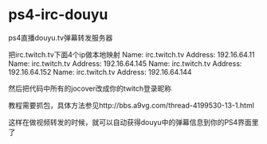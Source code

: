 ps4-irc-douyu
=============

ps4直播douyu.tv弹幕转发服务器


把irc.twitch.tv下面4个ip做本地映射
Name:	irc.twitch.tv
Address: 192.16.64.11
Name:	irc.twitch.tv
Address: 192.16.64.145
Name:	irc.twitch.tv
Address: 192.16.64.152
Name:	irc.twitch.tv
Address: 192.16.64.144

然后把代码中所有的jocover改成你的twitch登录昵称

教程需要抓包，具体方法参见http://bbs.a9vg.com/thread-4199530-13-1.html

这样在做视频转发的时候，就可以自动获得douyu中的弹幕信息到你的PS4界面里了
